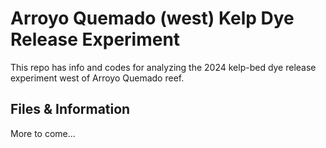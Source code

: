 # Arroyo Quemado (west) Kelp Dye Release Experiment

This repo has info and codes for analyzing the 2024 kelp-bed dye
release experiment west of Arroyo Quemado reef.

## Files & Information

More to come...